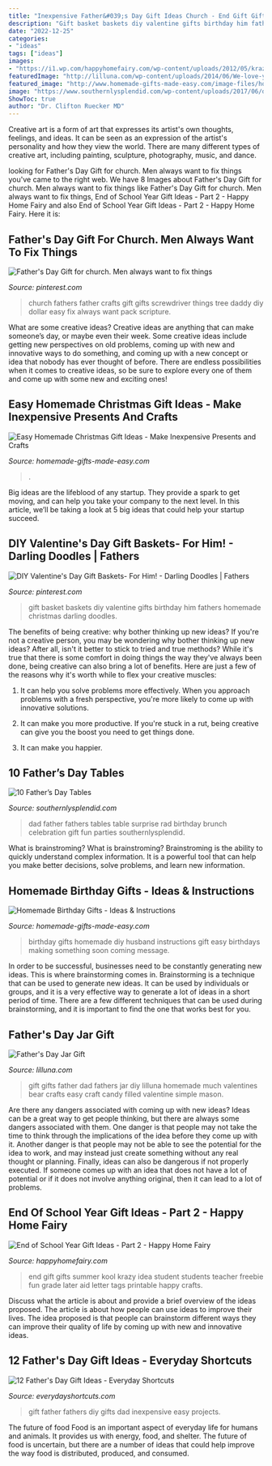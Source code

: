 ```yaml
---
title: "Inexpensive Father&#039;s Day Gift Ideas Church - End Gift Gifts Summer Kool Krazy Idea Student Students Teacher Freebie Fun Grade Later Aid Letter Tags Printable Happy Crafts"
description: "Gift basket baskets diy valentine gifts birthday him fathers homemade christmas darling doodles"
date: "2022-12-25"
categories:
- "ideas"
tags: ["ideas"]
images:
- "https://i1.wp.com/happyhomefairy.com/wp-content/uploads/2012/05/krazykool1.jpg?fit=764%2C1023&amp;ssl=1"
featuredImage: "http://lilluna.com/wp-content/uploads/2014/06/We-love-you-BEARY-much-dad-gift-1.jpg"
featured_image: "http://www.homemade-gifts-made-easy.com/image-files/homemade-birthday-gifts-800x1351.jpg"
image: "https://www.southernlysplendid.com/wp-content/uploads/2017/06/dad6.jpg"
ShowToc: true
author: "Dr. Clifton Ruecker MD"
---
```



Creative art is a form of art that expresses its artist's own thoughts, feelings, and ideas. It can be seen as an expression of the artist's personality and how they view the world. There are many different types of creative art, including painting, sculpture, photography, music, and dance.

	

		
looking for Father&#039;s Day Gift for church. Men always want to fix things you've came to the right web. We have 8 Images about Father&#039;s Day Gift for church. Men always want to fix things like Father&#039;s Day Gift for church. Men always want to fix things, End of School Year Gift Ideas - Part 2 - Happy Home Fairy and also End of School Year Gift Ideas - Part 2 - Happy Home Fairy. Here it is:
		
    
## Father&#039;s Day Gift For Church. Men Always Want To Fix Things

<img loading=lazy src="https://s-media-cache-ak0.pinimg.com/736x/fa/d8/8c/fad88c7a9a969e4704c4d518a4624ab2.jpg" onerror="this.onerror=null;this.src='https://tse2.mm.bing.net/th?id=OIP.r_Hl5J1oSfCo6Tn_pYkaGQHaJ6&amp;pid=15.1';" alt="Father&#039;s Day Gift for church. Men always want to fix things">

_Source: pinterest.com_

>church fathers father crafts gift gifts screwdriver things tree daddy diy dollar easy fix always want pack scripture. 

	

What are some creative ideas?
Creative ideas are anything that can make someone’s day, or maybe even their week. Some creative ideas include getting new perspectives on old problems, coming up with new and innovative ways to do something, and coming up with a new concept or idea that nobody has ever thought of before. There are endless possibilities when it comes to creative ideas, so be sure to explore every one of them and come up with some new and exciting ones!

    
## Easy Homemade Christmas Gift Ideas - Make Inexpensive Presents And Crafts

<img loading=lazy src="https://www.homemade-gifts-made-easy.com/image-files/homemade-christmas-gift-ideas-800x1351.jpg" onerror="this.onerror=null;this.src='https://tse3.mm.bing.net/th?id=OIP.mjBAz2HLzacAPf0qBASFWwHaMg&amp;pid=15.1';" alt="Easy Homemade Christmas Gift Ideas - Make Inexpensive Presents and Crafts">

_Source: homemade-gifts-made-easy.com_

>. 

	

Big ideas are the lifeblood of any startup. They provide a spark to get moving, and can help you take your company to the next level. In this article, we’ll be taking a look at 5 big ideas that could help your startup succeed.

    
## DIY Valentine&#039;s Day Gift Baskets- For Him! - Darling Doodles | Fathers

<img loading=lazy src="https://i.pinimg.com/originals/a7/b9/4a/a7b94ada2f4ca1d9a46588a254c77c4c.jpg" onerror="this.onerror=null;this.src='https://tse2.mm.bing.net/th?id=OIP.RJVor9GRjiW-1RI9kryPvwHaJ4&amp;pid=15.1';" alt="DIY Valentine&#039;s Day Gift Baskets- For Him! - Darling Doodles | Fathers">

_Source: pinterest.com_

>gift basket baskets diy valentine gifts birthday him fathers homemade christmas darling doodles. 

	

The benefits of being creative: why bother thinking up new ideas?
If you're not a creative person, you may be wondering why bother thinking up new ideas? After all, isn't it better to stick to tried and true methods? While it's true that there is some comfort in doing things the way they've always been done, being creative can also bring a lot of benefits. Here are just a few of the reasons why it's worth while to flex your creative muscles:
1. It can help you solve problems more effectively. When you approach problems with a fresh perspective, you're more likely to come up with innovative solutions.

2. It can make you more productive. If you're stuck in a rut, being creative can give you the boost you need to get things done.

3. It can make you happier.

    
## 10 Father’s Day Tables

<img loading=lazy src="https://www.southernlysplendid.com/wp-content/uploads/2017/06/dad6.jpg" onerror="this.onerror=null;this.src='https://tse2.mm.bing.net/th?id=OIP.zdCG1A-W4uj9XXYk1nOQ8wHaLp&amp;pid=15.1';" alt="10 Father’s Day Tables">

_Source: southernlysplendid.com_

>dad father fathers tables table surprise rad birthday brunch celebration gift fun parties southernlysplendid. 

	

What is brainstroming?
What is brainstroming? Brainstroming is the ability to quickly understand complex information. It is a powerful tool that can help you make better decisions, solve problems, and learn new information.

    
## Homemade Birthday Gifts - Ideas &amp; Instructions

<img loading=lazy src="http://www.homemade-gifts-made-easy.com/image-files/homemade-birthday-gifts-800x1351.jpg" onerror="this.onerror=null;this.src='https://tse2.mm.bing.net/th?id=OIP.GlqgsVtFi074-oBjzi5FhQHaMg&amp;pid=15.1';" alt="Homemade Birthday Gifts - Ideas &amp; Instructions">

_Source: homemade-gifts-made-easy.com_

>birthday gifts homemade diy husband instructions gift easy birthdays making something soon coming message. 

	

In order to be successful, businesses need to be constantly generating new ideas. This is where brainstorming comes in. Brainstorming is a technique that can be used to generate new ideas. It can be used by individuals or groups, and it is a very effective way to generate a lot of ideas in a short period of time. There are a few different techniques that can be used during brainstorming, and it is important to find the one that works best for you.

    
## Father&#039;s Day Jar Gift

<img loading=lazy src="http://lilluna.com/wp-content/uploads/2014/06/We-love-you-BEARY-much-dad-gift-1.jpg" onerror="this.onerror=null;this.src='https://tse1.mm.bing.net/th?id=OIP.lCzrWnanYUcVsS5KV2CcygHaKW&amp;pid=15.1';" alt="Father&#039;s Day Jar Gift">

_Source: lilluna.com_

>gift gifts father dad fathers jar diy lilluna homemade much valentines bear crafts easy craft candy filled valentine simple mason. 

	

Are there any dangers associated with coming up with new ideas?
Ideas can be a great way to get people thinking, but there are always some dangers associated with them. One danger is that people may not take the time to think through the implications of the idea before they come up with it. Another danger is that people may not be able to see the potential for the idea to work, and may instead just create something without any real thought or planning. Finally, ideas can also be dangerous if not properly executed. If someone comes up with an idea that does not have a lot of potential or if it does not involve anything original, then it can lead to a lot of problems.

    
## End Of School Year Gift Ideas - Part 2 - Happy Home Fairy

<img loading=lazy src="https://i1.wp.com/happyhomefairy.com/wp-content/uploads/2012/05/krazykool1.jpg?fit=764%2C1023&amp;ssl=1" onerror="this.onerror=null;this.src='https://tse2.mm.bing.net/th?id=OIP.rrljAm09F3G9HG6Wj8HMUQHaJ6&amp;pid=15.1';" alt="End of School Year Gift Ideas - Part 2 - Happy Home Fairy">

_Source: happyhomefairy.com_

>end gift gifts summer kool krazy idea student students teacher freebie fun grade later aid letter tags printable happy crafts. 

	

Discuss what the article is about and provide a brief overview of the ideas proposed.
The article is about how people can use ideas to improve their lives. The idea proposed is that people can brainstorm different ways they can improve their quality of life by coming up with new and innovative ideas.

    
## 12 Father&#039;s Day Gift Ideas - Everyday Shortcuts

<img loading=lazy src="https://everydayshortcuts.com/wp-content/uploads/2015/09/diy-fathers-day-gift-ideas-844x9301.png" onerror="this.onerror=null;this.src='https://tse4.mm.bing.net/th?id=OIP.G3cCu4Lj7Ql6n5nLwOaGrAHaIK&amp;pid=15.1';" alt="12 Father&#039;s Day Gift Ideas - Everyday Shortcuts">

_Source: everydayshortcuts.com_

>gift father fathers diy gifts dad inexpensive easy projects. 

	

The future of food
Food is an important aspect of everyday life for humans and animals. It provides us with energy, food, and shelter. The future of food is uncertain, but there are a number of ideas that could help improve the way food is distributed, produced, and consumed.

